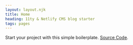 ```yaml
---
layout: layout.njk
title: Home
heading: 11ty & Netlify CMS blog starter
tags: pages
---
```

<p>Start your project with this simple boilerplate. <a href="https://github.com/0adk/11ty-netlify-starter" target="_blank">Source Code</a>.</p>
